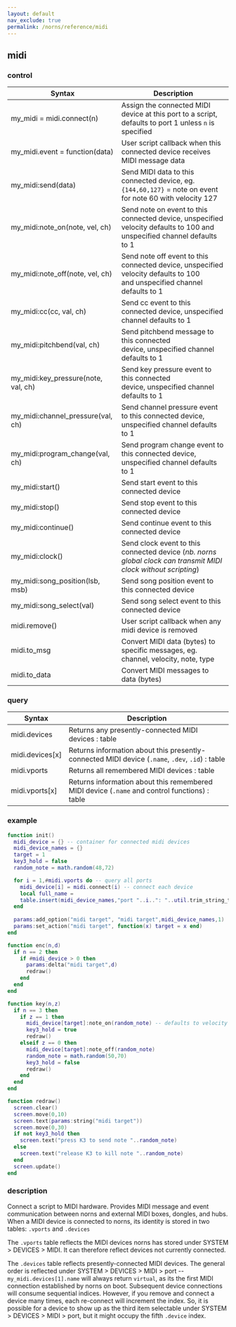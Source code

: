 ```yaml
---
layout: default
nav_exclude: true
permalink: /norns/reference/midi
---
```


## midi

### control

| Syntax                              | Description                                                                                                              |
| ----------------------------------- | ------------------------------------------------------------------------------------------------------------------------ |
| my_midi = midi.connect(n)           | Assign the connected MIDI device at this port to a script, defaults to port 1 unless `n` is specified                    |
| my_midi.event = function(data)      | User script callback when this connected device receives MIDI message data                                               |
| my_midi:send(data)                  | Send MIDI data to this connected device, eg. `{144,60,127}` = note on event for note 60 with velocity 127                |
| my_midi:note_on(note, vel, ch)      | Send note on event to this connected device, unspecified velocity defaults to 100 and unspecified channel defaults to 1  |
| my_midi:note_off(note, vel, ch)     | Send note off event to this connected device, unspecified velocity defaults to 100 and unspecified channel defaults to 1 |
| my_midi:cc(cc, val, ch)             | Send cc event to this connected device, unspecified channel defaults to 1                                                |
| my_midi:pitchbend(val, ch)          | Send pitchbend message to this connected device, unspecified channel defaults to 1                                       |
| my_midi:key_pressure(note, val, ch) | Send key pressure event to this connected device, unspecified channel defaults to 1                                      |
| my_midi:channel_pressure(val, ch)   | Send channel pressure event to this connected device, unspecified channel defaults to 1                                  |
| my_midi:program_change(val, ch)     | Send program change event to this connected device, unspecified channel defaults to 1                                    |
| my_midi:start()                     | Send start event to this connected device                                                                                |
| my_midi:stop()                      | Send stop event to this connected device                                                                                 |
| my_midi:continue()                  | Send continue event to this connected device                                                                             |
| my_midi:clock()                     | Send clock event to this connected device (*nb. norns global clock can transmit MIDI clock without scripting*)           |
| my_midi:song_position(lsb, msb)     | Send song position event to this connected device                                                                        |
| my_midi:song_select(val)            | Send song select event to this connected device                                                                          |
| midi.remove()                       | User script callback when any midi device is removed                                                                     |
| midi.to_msg                         | Convert MIDI data (bytes) to specific messages, eg. channel, velocity, note, type                                        |
| midi.to_data                        | Convert MIDI messages to data (bytes)                                                                                    |

### query

| Syntax          | Description                                                                                     |
| --------------- | ----------------------------------------------------------------------------------------------- |
| midi.devices    | Returns any presently-connected MIDI devices : table                                            |
| midi.devices[x] | Returns information about this presently-connected MIDI device (`.name`, `.dev`, `.id`) : table |
| midi.vports     | Returns all remembered MIDI devices : table                                                     |
| midi.vports[x]  | Returns information about this remembered MIDI device (`.name` and control functions) : table   |

### example

```lua
function init()
  midi_device = {} -- container for connected midi devices
  midi_device_names = {}
  target = 1
  key3_hold = false
  random_note = math.random(48,72)

  for i = 1,#midi.vports do -- query all ports
    midi_device[i] = midi.connect(i) -- connect each device
    local full_name = 
    table.insert(midi_device_names,"port "..i..": "..util.trim_string_to_width(midi_device[i].name,40)) -- register its name
  end
  
  params:add_option("midi target", "midi target",midi_device_names,1)
  params:set_action("midi target", function(x) target = x end)
end

function enc(n,d)
  if n == 2 then
    if #midi_device > 0 then
      params:delta("midi target",d)
      redraw()
    end
  end
end

function key(n,z)
  if n == 3 then
    if z == 1 then
      midi_device[target]:note_on(random_note) -- defaults to velocity 100 on ch 1
      key3_hold = true
      redraw()
    elseif z == 0 then
      midi_device[target]:note_off(random_note)
      random_note = math.random(50,70)
      key3_hold = false
      redraw()
    end
  end
end

function redraw()
  screen.clear()
  screen.move(0,10)
  screen.text(params:string("midi target"))
  screen.move(0,30)
  if not key3_hold then
    screen.text("press K3 to send note "..random_note)
  else
    screen.text("release K3 to kill note "..random_note)
  end
  screen.update()
end
```

### description

Connect a script to MIDI hardware. Provides MIDI message and event communication between norns and external MIDI boxes, dongles, and hubs. When a MIDI device is connected to norns, its identity is stored in two tables: `.vports` and `.devices`

The `.vports` table reflects the MIDI devices norns has stored under SYSTEM > DEVICES > MIDI. It can therefore reflect devices not currently connected.

The `.devices` table reflects presently-connected MIDI devices. The general order is reflected under SYSTEM > DEVICES > MIDI > port -- `my_midi.devices[1].name` will always return `virtual`, as its the first MIDI connection established by norns on boot. Subsequent device connections will consume sequential indices. However, if you remove and connect a device many times, each re-connect will increment the index. So, it is possible for a device to show up as the third item selectable under SYSTEM > DEVICES > MIDI > port, but it might occupy the fifth `.device` index.
